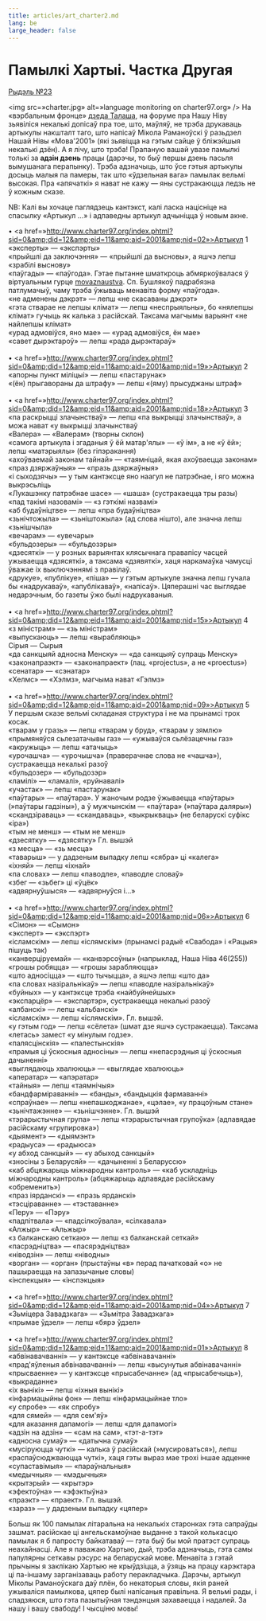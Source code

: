 ```yaml
---
title: articles/art_charter2.md 
lang: be
large_header: false
---
```



<h1 id=»памылкі-хартыі.-частка-другая»>Памылкі Хартыі. Частка Другая</h1>

<a href=»mailto:rydel23@yahoo.com»>Рыдэль №23</a>


<img src=»charter.jpg» alt=»language monitoring on charter97.org» /> На «вэрбальным фронце» <a href=»http://dt.home.by/»>дзеда Талаша</a>, на форуме пра Нашу Ніву зьявіліся некалькі допісаў пра тое, што, маўляў, не  трэба друкаваць артыкулы накшталт таго, што напісаў Мікола Раманоўскі ў разьдзел Нашай Нівы «Мова'2001» (які зьявіцца на гэтым сайце ў бліжэйшыя некалькі дзён). А я лічу, што трэба! Прапаную вашай увазе памылкі толькі за <strong>адзін дзень</strong> працы (дарэчы, то быў першы дзень пасьля вымушанага перапынку). Трэба адзначыць, што ўсе гэтыя артыкулы досыць малыя па памеры, так што «ўдзельная вага» памылак вельмі высокая. Пра «апячаткі» я нават не кажу — яны сустракаюцца ледзь не  ў кожным сказе.


NB: Калі вы хочаце паглядзець кантэкст, калі ласка націсніце на спасылку «Артыкул ...» і адпаведны артыкул адчыніцца ў новым акне.


• <a href=»http://www.charter97.org/index.phtml?sid=0&amp;did=12&amp;eid=11&amp;aid=2001&amp;nid=02»>Артыкул 1</a><br />
«эксперты» — «экспэрты»<br />
«прыйшлі да заключэння» — «прыйшлі да высновы», а яшчэ лепш «зрабілі выснову»<br />
«паўгады» — «паўгода». Гэтае пытанне шматкроць абмяркоўвалася ў віртуальным гурце <a href=»http://groups.yahoo.com/list/movaznaustva/»>movaznaustva</a>. Сп. Бушлякоў падрабязна патлумачыў, чаму трэба ўжываць менавіта форму «паўгода».<br />
«не адменены дэкрэт» — лепш «не скасаваны дэкрэт»<br />
«гэта стварае не лепшы клімат» — лепш «неспрыяльны», бо «нялепшы клімат» гучыць як калька з расійскай. Таксама магчымы варыянт «не найлепшы клімат»<br />
«урад адмовіўся, яно мае» — «урад адмовіўся, ён мае»<br />
«савет дырэктароў» — лепш «рада дырэктараў»<br />
<br />
• <a href=»http://www.charter97.org/index.phtml?sid=0&amp;did=12&amp;eid=11&amp;aid=2001&amp;nid=19»>Артыкул 2</a><br />
«апорны пункт міліцыі» — лепш «пастарунак»<br />
«(ён) прыгавораны да штрафу» — лепш «(яму) прысуджаны штраф»<br />
<br />
• <a href=»http://www.charter97.org/index.phtml?sid=0&amp;did=12&amp;eid=11&amp;aid=2001&amp;nid=18»>Артыкул 3</a><br />
«па раскрыцці злачынстваў» — лепш «па выкрыцці злачынстваў», а можа нават «у выкрыцці злачынстваў<br />
«Валера» — «Валерам» (творны склон)<br />
«самога артыкула і згаданыя ў ёй матар'ялы» — «ў ім», а не «ў ёй»; лепш «матэрыялы» (без гіпэракання)<br />
«ахоўваемай законам тайнай» — «таямніцай, якая ахоўваецца законам»<br />
«праз дзяржаўныя» — «празь дзяржаўныя»<br />
«і сыходзячы» — у тым кантэксце яно наагул не патрэбнае, і яго можна выкрэсьліць<br />
«Лукашэнку патрэбнае шасе» — «шаша» (сустракаецца тры разы)<br />
«пад такімі назовамі» — «з гэткімі назвамі»<br />
«аб будаўніцтве» — лепш «пра будаўніцтва»<br />
«зьнічтожыла» — «зьніштожыла» (ад слова нішто), але значна лепш «зьнішчыла»<br />
«вечарам» — «увечары»<br />
«бульдозеры» — «бульдозэры»<br />
«дзесяткі» — у розных варыянтах клясычнага правапісу часцей ужываецца «дзясяткі», а таксама «дзявяткі», хаця наркамаўка чамусці ўважае іх выключэннямі з правілаў.<br />
«друкуе», «публікуе», «піша» — у гэтым артыкуле значна лепш гучала бы «надрукаваў», «апублікаваў», «напісаў». Цяперашні час выглядае недарэчным, бо газеты ўжо былі надрукаваныя.<br />
<br />
• <a href=»http://www.charter97.org/index.phtml?sid=0&amp;did=12&amp;eid=11&amp;aid=2001&amp;nid=15»>Артыкул 4</a><br />
«з міністрам» — «зь міністрам»<br />
«выпускаюць» — лепш «вырабляюць»<br />
Сірыя — Сырыя<br />
«да санкцыяй адносна Менску» — «да санкцыяў супраць Менску»<br />
«законапраэкт» — «законапраект» (лац. «projectus», а не «proectus»)<br />
«сенатар» — «сэнатар»<br />
«Хелмс» — «Хэлмз», магчыма нават «Гэлмз»<br />
<br />
• <a href=»http://www.charter97.org/index.phtml?sid=0&amp;did=12&amp;eid=11&amp;aid=2001&amp;nid=09»>Артыкул 5</a><br />
У першым сказе вельмі складаная структура і не ма прынамсі трох косак.<br />
«тварам у гразь» — лепш «тварам у бруд», «тварам у зямлю»<br />
«прымяняўся сьлезатачывы газ» — «ужываўся сьлёзацечны газ»<br />
«акружыць» — лепш «атачыць»<br />
«урочашча» — «урочышча» (праверачнае слова не «чашча»), сустракаецца некалькі разоў<br />
«бульдозер» — «бульдозэр»<br />
«ламілі» — «ламалі», «руйнавалі»<br />
«участак» — лепш «пастарунак»<br />
«паўтары» — «паўтара». У жаночым родзе ўжываецца «паўтары» (»паўтары гадзіны»), а ў мужчынскім — «паўтара» (»паўтара даляры»)<br />
«скандзіраваць» — «скандаваць», «выкрыкваць» (не беларускі суфікс «іра»)<br />
«тым не менш» — «тым не  менш»<br />
«дзесятку» — «дзясятку» Гл. вышэй<br />
«з месца» — «зь месца»<br />
«таварыш» — у дадзеным выпадку лепш «сябра» ці «калега»<br />
«іхняй» — лепш «іхнай»<br />
«па словах» — лепш «паводле», «паводле словаў»<br />
«збег — «зьбег» ці «ўцёк»<br />
«адвярнуўшыся» — «адвярнуўся і...»<br />
<br />
• <a href=»http://www.charter97.org/index.phtml?sid=0&amp;did=12&amp;eid=11&amp;aid=2001&amp;nid=06»>Артыкул 6</a><br />
«Сімон» — «Сымон»<br />
«эксперт» — «экспэрт»<br />
«ісламскім» — лепш «іслямскім» (прынамсі радыё «Свабода» і «Рацыя» пішуць так)<br />
«канверціруемай» — «канвэрсоўны» (напрыклад, Наша Ніва 46(255))<br />
«грошы робяцца» — «грошы зарабляюцца»<br />
«што адносіцца» — «што тычыцца», а яшчэ лепш «што да»<br />
«па словах назіральнікаў» — лепш «паводле назіральнікаў»<br />
«буйных» — у кантэксце трэба «найбуйнейшых»<br />
«экспарцёр» — «экспартэр», сустракаецца некалькі разоў<br />
«албанскі» — лепш «альбанскі»<br />
«ісламскім» — лепш «іслямскім». Гл. вышэй.<br />
«у гэтым год» — лепш «сёлета» (шмат дзе яшчэ сустракаецца). Таксама «летась» замест «у мінулым годзе».<br />
«палясцінскія» — «палестынскія»<br />
«прамыя ці ўскосныя адносіны» — лепш «непасрэдныя ці ўскосныя дачыненні»<br />
«выглядаюць хвалююць» — «выглядае хвалююць»<br />
«аператар» — «апэратар»<br />
«тайныя» — лепш «таямнічыя»<br />
«бандфарміраванні» — «банды», «бандыцкія фармаванні»<br />
«спраўнае» — лепш «непашкоджанае», «цэлае», «у працоўным стане»<br />
«зьнічтажэнне» — «зьнішчэнне». Гл. вышэй<br />
«тэрарыстычная група» — лепш «тэрарыстычная групоўка» (адпавядае расійскаму «групировка»)<br />
«дыямент» — «дыямэнт»<br />
«радыуса» — «радыюса»<br />
«у абход санкцый» — «у абыход санкцый»<br />
«зносіны з Беларусяй» — «дачыненні з Беларуссю»<br />
«каб абцяжарыць міжнародны кантроль» — «каб ускладніць міжнародны кантроль» (абцяжарыць адпавядае расійскаму «обременить»)<br />
«праз іярданскі» — «празь ярданскі»<br />
«тэсціраванне» — «тэставанне»<br />
«Перу» — «Пэру»<br />
«падпітвала» — «падсілкоўвала», «сілкавала»<br />
«Алжыр» — «Альжыр»<br />
«з балканскаю сеткаю» — лепш «з балканскай сеткай»<br />
«пасрэдніцтва» — «пасярэдніцтва»<br />
«ніводзін» — лепш «ніводны»<br />
«ворган» — «орган» (прыстаўны «в» перад пачатковай «о» не пашыраецца на запазычаные словы)<br />
«інспекцыя» — «інспэкцыя»<br />
<br />
• <a href=»http://www.charter97.org/index.phtml?sid=0&amp;did=12&amp;eid=11&amp;aid=2001&amp;nid=04»>Артыкул 7</a><br />
«Зьміцера Завадзкага» — «Зьмітра Завадзкага»<br />
«прымае ўдзел» — лепш «бярэ ўдзел»<br />
<br />
• <a href=»http://www.charter97.org/index.phtml?sid=0&amp;did=12&amp;eid=11&amp;aid=2001&amp;nid=01»>Артыкул 8</a><br />
«абвінавачванні» — у кантэксце «абвінавачанні»<br />
«прад'яўленыя абвінавачванні» — лепш «высунутыя абвінавачанні»<br />
«прысваенне» — у кантэксце «прысабечанне» (ад «прысабечыць»), «выкраданне»<br />
«іх вынікі» — лепш «іхныя вынікі»<br />
«інфармацыйны фон» — лепш «інфармацыйнае тло»<br />
«у спробе» — «як спробу»<br />
«для сямей» — «для сем'яў»<br />
«для аказання дапамогі» — лепш «для дапамогі»<br />
«адзін на адзін» — «сам на сам», «тэт-а-тэт»<br />
«адносна сумаў» — «датычна сумаў»<br />
«мусіруюцца чуткі» — калька ў расійскай (»мусироваться»), лепш «распаўсюджваюцца чуткі», хаця гэты выраз мае трохі іншае адценне<br />
«супаставімыя» — «параўнальныя»<br />
«медычныя» — «мэдычныя»<br />
«крытэрый» — «крытэр»<br />
«эфектоўна» — «эфэктыўна»<br />
«праэкт» — «праект». Гл. вышэй.<br />
«зараз» — у дадзеным выпадку «цяпер»<br />



Больш як 100 памылак літаральна на некалькіх старонках гэта сапраўды зашмат. расійскае ці ангельскамоўнае выданне з такой колькасцю памылак я б папросту байкатаваў — гэта быў бы мой пратэст супраць неахайнасці. Але я паважаю Хартыю, дый, трэба адзначыць, гэта самы папулярны сеткавы рэсурс на беларускай мове. Менавіта з гэтай прычыны я заклікаю Хартыю не крыўдзіцца, а ўзяць на працу карэктара ці па-іншаму зарганізаваць работу перакладчыка. Дарэчы, артыкул Міколы Раманоўскага даў плён, бо некаторыя словы, якія раней ужываліся памылкова, цяпер былі напісаныя правільна. Я вельмі рады, і спадзяюся, што гэта пазытыўная тэндэнцыя захаваецца і надалей. За нашу і вашу свабоду! І чысціню мовы!


